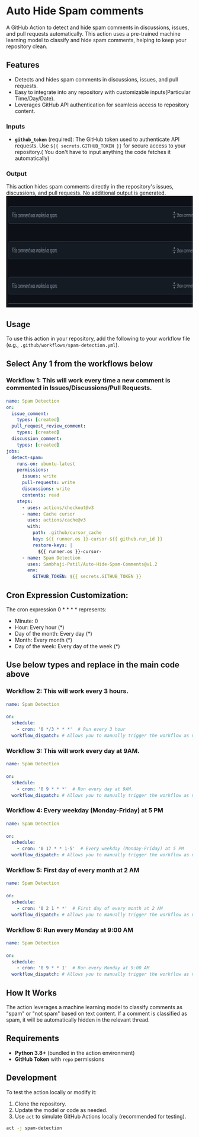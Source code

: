 # Auto Hide Spam comments

A GitHub Action to detect and hide spam comments in discussions, issues, and pull requests automatically. This action uses a pre-trained machine learning model to classify and hide spam comments, helping to keep your repository clean.

## Features

- Detects and hides spam comments in discussions, issues, and pull requests.
- Easy to integrate into any repository with customizable inputs(Particular Time/Day/Date).
- Leverages GitHub API authentication for seamless access to repository content.

### Inputs

- **`github_token`** (required): The GitHub token used to authenticate API requests. Use `${{ secrets.GITHUB_TOKEN }}` for secure access to your repository.( You don't have to input anything the code fetches it automatically)

### Output

This action hides spam comments directly in the repository's issues, discussions, and pull requests. No additional output is generated.
<img src="output.jpg"  height="300px" width="100%"/>

## Usage

To use this action in your repository, add the following to your workflow file (e.g., `.github/workflows/spam-detection.yml`).

## Select Any 1 from the workflows below 
### Workflow 1: This will work every time a new comment is commented in Issues/Discussions/Pull Requests.
```yaml
name: Spam Detection
on:
  issue_comment:
    types: [created]
  pull_request_review_comment:
    types: [created]
  discussion_comment:
    types: [created]
jobs:
  detect-spam:
    runs-on: ubuntu-latest
    permissions:
      issues: write
      pull-requests: write
      discussions: write
      contents: read
    steps:
      - uses: actions/checkout@v3
      - name: Cache cursor
        uses: actions/cache@v3
        with:
          path: .github/cursor_cache
          key: ${{ runner.os }}-cursor-${{ github.run_id }}
          restore-keys: |
            ${{ runner.os }}-cursor-
      - name: Spam Detection
        uses: Sambhaji-Patil/Auto-Hide-Spam-Comments@v1.2
        env:
          GITHUB_TOKEN: ${{ secrets.GITHUB_TOKEN }}
```

## Cron Expression Customization:

The cron expression 0 * * * * represents:

- Minute: 0
- Hour: Every hour (*)
- Day of the month: Every day (*)
- Month: Every month (*)
- Day of the week: Every day of the week (*)

## Use below types and replace in the main code above

### Workflow 2: This will work every 3 hours.
```yaml
name: Spam Detection

on:
  schedule:
    - cron: '0 */3 * * *'  # Run every 3 hour
  workflow_dispatch: # Allows you to manually trigger the workflow as needed. 

```

### Workflow 3: This will work every day at 9AM.
```yaml
name: Spam Detection

on:
  schedule:
    - cron: '0 9 * * *'  # Run every day at 9AM.
  workflow_dispatch: # Allows you to manually trigger the workflow as needed. 

```

### Workflow 4: Every weekday (Monday-Friday) at 5 PM
```yaml
name: Spam Detection

on:
  schedule:
    - cron: '0 17 * * 1-5'  # Every weekday (Monday-Friday) at 5 PM
  workflow_dispatch: # Allows you to manually trigger the workflow as needed.
```

### Workflow 5: First day of every month at 2 AM
```yaml
name: Spam Detection

on:
  schedule:
    - cron: '0 2 1 * *'  # First day of every month at 2 AM
  workflow_dispatch: # Allows you to manually trigger the workflow as needed. 

```

### Workflow 6: Run every Monday at 9:00 AM
```yaml
name: Spam Detection

on:
  schedule:
    - cron: '0 9 * * 1'  # Run every Monday at 9:00 AM
  workflow_dispatch: # Allows you to manually trigger the workflow as needed. 

```

## How It Works

The action leverages a machine learning model to classify comments as "spam" or "not spam" based on text content. If a comment is classified as spam, it will be automatically hidden in the relevant thread.

## Requirements

- **Python 3.8+** (bundled in the action environment)
- **GitHub Token** with `repo` permissions

## Development

To test the action locally or modify it:
1. Clone the repository.
2. Update the model or code as needed.
3. Use `act` to simulate GitHub Actions locally (recommended for testing).

```bash
act -j spam-detection
```
